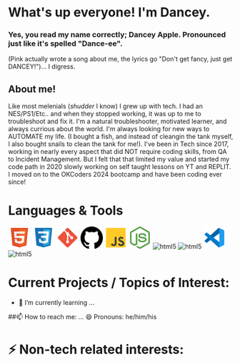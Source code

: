 # What's up everyone! I'm Dancey.
### Yes, you read my name correctly; Dancey Apple. Pronounced just like it's spelled "Dance-ee". 
(Pink actually wrote a song about me, the lyrics go "Don't get fancy, just get DANCEY!")... I digress. 

## About me!
Like most melenials (*shudder* I know) I grew up with tech. I had an NES/PS1/Etc.. and when they stopped working, it was up to me to troubleshoot and fix it. I'm a natural troubleshooter, motivated learner, and always currious about the world. I'm always looking for new ways to AUTOMATE my life. (I bought a fish, and instead of cleangin the tank myself, I also bought snails to clean the tank for me!).
I've been in Tech since 2017, working in nearly every aspect that did NOT require coding skills, from QA to Incident Management. But I felt that that limited my value and started my code path in 2020 slowly working on self taught lessons on YT and REPLIT. I moved on to the OKCoders 2024 bootcamp and have been coding ever since!

# Languages & Tools
<div>
  <img src="icons/html-svgrepo-com.svg" alt="html5" width=50 height=50>
  <img src="icons/css-svgrepo-com.svg" alt="html5" width=50 height=50>
  <img src="icons/git-svgrepo-com.svg" alt="html5" width=50 height=50>
  <img src="icons/github-142-svgrepo-com.svg" alt="html5" width=50 height=50>
  <img src="icons/js-svgrepo-com.svg" alt="html5" width=50 height=50>
  <img src="icons/nodejs-icon-svgrepo-com.svg" alt="html5" width=50 height=50>
  <img src="icons/python-icon-svgrepo-com.svg" alt="html5" width=50 height=50>
  <img src="icons/sql-datbase-generic-svgrepo-com.svg" alt="html5" width=50 height=50>
  <img src="icons/vscode-svgrepo-com.svg" alt="html5" width=50 height=50>
  <img src="icons/postman-svgrepo-com.svg" alt="html5" width=50 height=50>
</div>

# Current Projects / Topics of Interest:


- 🌱 I’m currently learning ...

##📫 How to reach me: ...
  😄 Pronouns: he/him/his
# ⚡ Non-tech related interests:

